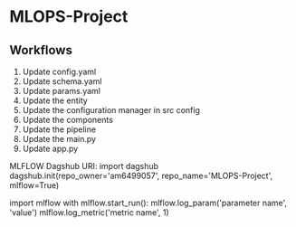 # MLOPS-Project

## Workflows

1. Update config.yaml
2. Update schema.yaml
3. Update params.yaml
4. Update the entity
5. Update the configuration manager in src config
6. Update the components
7. Update the pipeline
8. Update the main.py
9. Update app.py

MLFLOW Dagshub URI:
import dagshub
dagshub.init(repo_owner='am6499057', repo_name='MLOPS-Project', mlflow=True)

import mlflow
with mlflow.start_run():
mlflow.log_param('parameter name', 'value')
mlflow.log_metric('metric name', 1)
